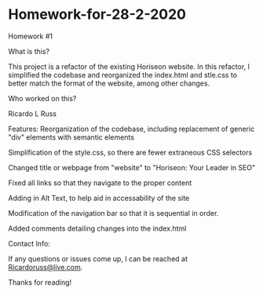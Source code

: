 # Homework-for-28-2-2020
Homework #1

What is this?

This project is a refactor of the existing Horiseon website. In this refactor, I simplified the codebase
and reorganized the index.html and stle.css to better match the format of the website, among other changes.

Who worked on this?

Ricardo L Russ

Features:
Reorganization of the codebase, including replacement of generic "div" elements with semantic elements

Simplification of the style.css, so there are fewer extraneous CSS selectors

Changed title or webpage from "website" to "Horiseon: Your Leader in SEO"

Fixed all links so that they navigate to the proper content

Adding in Alt Text, to help aid in accessability of the site 

Modification of the navigation bar so that it is sequential in order.

Added comments detailing changes into the index.html

Contact Info:

If any questions or issues come up, I can be reached at Ricardoruss@live.com. 

Thanks for reading!
